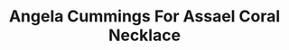 ---
title: Angela Cummings For Assael Coral Necklace
description: |
  This necklace of 27 Baroque Pearls features hand-sculpted coral elements set with Pave Diamonds. Organic, luminous and simply magnificent - for the most treasured moments.
specs: |
  21 - 12.5mm Baroque South Sea Cultured Pearls with 5.03 carats of White Diamonds, set in Platinum and 18K White Gold.
images:
  - angela-cummings-for-assael-coral-necklace.jpg
category: Angela Cummings for Assael
tags:
  - necklaces
---